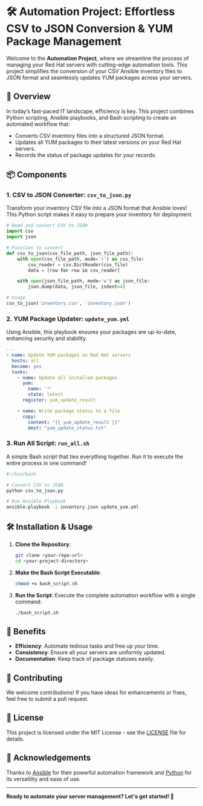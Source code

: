 
# 🛠️ Automation Project: Effortless CSV to JSON Conversion & YUM Package Management

Welcome to the **Automation Project**, where we streamline the process of managing your Red Hat servers with cutting-edge automation tools. This project simplifies the conversion of your CSV Ansible inventory files to JSON format and seamlessly updates YUM packages across your servers. 

## 🚀 Overview
In today’s fast-paced IT landscape, efficiency is key. This project combines Python scripting, Ansible playbooks, and Bash scripting to create an automated workflow that:
- Converts CSV inventory files into a structured JSON format.
- Updates all YUM packages to their latest versions on your Red Hat servers.
- Records the status of package updates for your records.

## 📦 Components

### 1. **CSV to JSON Converter**: `csv_to_json.py`
Transform your inventory CSV file into a JSON format that Ansible loves! This Python script makes it easy to prepare your inventory for deployment.

```python
# Read and convert CSV to JSON
import csv
import json

# Function to convert
def csv_to_json(csv_file_path, json_file_path):
    with open(csv_file_path, mode='r') as csv_file:
        csv_reader = csv.DictReader(csv_file)
        data = [row for row in csv_reader]

    with open(json_file_path, mode='w') as json_file:
        json.dump(data, json_file, indent=4)

# Usage
csv_to_json('inventory.csv', 'inventory.json')
```

### 2. **YUM Package Updater**: `update_yum.yml`
Using Ansible, this playbook ensures your packages are up-to-date, enhancing security and stability.

```yaml
---
- name: Update YUM packages on Red Hat servers
  hosts: all
  become: yes
  tasks:
    - name: Update all installed packages
      yum:
        name: '*'
        state: latest
      register: yum_update_result

    - name: Write package status to a file
      copy:
        content: "{{ yum_update_result }}"
        dest: "yum_update_status.txt"
```

### 3. **Run All Script**: `run_all.sh`
A simple Bash script that ties everything together. Run it to execute the entire process in one command!

```bash
#!/bin/bash

# Convert CSV to JSON
python csv_to_json.py

# Run Ansible Playbook
ansible-playbook -i inventory.json update_yum.yml
```

## 🛠️ Installation & Usage

1. **Clone the Repository**:
   ```bash
   git clone <your-repo-url>
   cd <your-project-directory>
   ```

2. **Make the Bash Script Executable**:
   ```bash
   chmod +x bash_script.sh
   ```

3. **Run the Script**:
   Execute the complete automation workflow with a single command:
   ```bash
   ./bash_script.sh
   ```

## 🌟 Benefits
- **Efficiency**: Automate tedious tasks and free up your time.
- **Consistency**: Ensure all your servers are uniformly updated.
- **Documentation**: Keep track of package statuses easily.

## 🤝 Contributing
We welcome contributions! If you have ideas for enhancements or fixes, feel free to submit a pull request.

## 📄 License
This project is licensed under the MIT License - see the [LICENSE](LICENSE) file for details.

## 🙌 Acknowledgements
Thanks to [Ansible](https://www.ansible.com/) for their powerful automation framework and [Python](https://www.python.org/) for its versatility and ease of use.

---

**Ready to automate your server management? Let's get started! 🚀**
